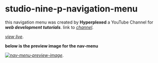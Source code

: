 # studio-nine-p-navigation-menu

this navigation menu was created by **Hyperplexed** a YouTube Channel for ***web development tutorials***. link to *[channel](https://www.youtube.com/@Hyperplexed)*.

*[view live](https://emma11111010100.github.io/studio-nine-p-navigation-menu/)*.

__below is the preview image for the nav-menu__

*[![nav-menu-preview-image](https://github.com/emma11111010100/studio-nine-p-navigation-menu/blob/main/studio9p-nav.png)](https://emma11111010100.github.io/studio-nine-p-navigation-menu/)*.
